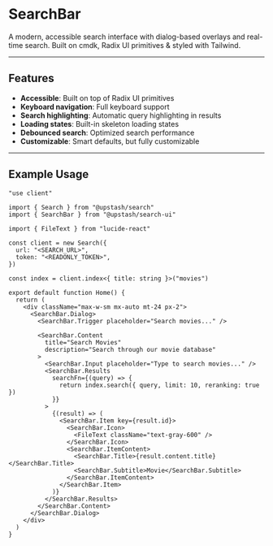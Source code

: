 # SearchBar

A modern, accessible search interface with dialog-based overlays and real-time search. Built on cmdk, Radix UI primitives & styled with Tailwind.

---

## Features

- **Accessible**: Built on top of Radix UI primitives
- **Keyboard navigation**: Full keyboard support
- **Search highlighting**: Automatic query highlighting in results
- **Loading states**: Built-in skeleton loading states
- **Debounced search**: Optimized search performance
- **Customizable**: Smart defaults, but fully customizable

---

## Example Usage

```tsx
"use client"

import { Search } from "@upstash/search"
import { SearchBar } from "@upstash/search-ui"

import { FileText } from "lucide-react"

const client = new Search({
  url: "<SEARCH_URL>",
  token: "<READONLY_TOKEN>",
})

const index = client.index<{ title: string }>("movies")

export default function Home() {
  return (
    <div className="max-w-sm mx-auto mt-24 px-2">
      <SearchBar.Dialog>
        <SearchBar.Trigger placeholder="Search movies..." />

        <SearchBar.Content
          title="Search Movies"
          description="Search through our movie database"
        >
          <SearchBar.Input placeholder="Type to search movies..." />
          <SearchBar.Results
            searchFn={(query) => {
              return index.search({ query, limit: 10, reranking: true })
            }}
          >
            {(result) => (
              <SearchBar.Item key={result.id}>
                <SearchBar.Icon>
                  <FileText className="text-gray-600" />
                </SearchBar.Icon>
                <SearchBar.ItemContent>
                  <SearchBar.Title>{result.content.title}</SearchBar.Title>
                  <SearchBar.Subtitle>Movie</SearchBar.Subtitle>
                </SearchBar.ItemContent>
              </SearchBar.Item>
            )}
          </SearchBar.Results>
        </SearchBar.Content>
      </SearchBar.Dialog>
    </div>
  )
}
```